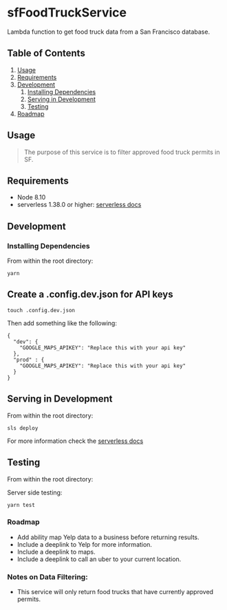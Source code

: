 # sfFoodTruckService
Lambda function to get food truck data from a San Francisco database.

## Table of Contents

1. [Usage](#Usage)
1. [Requirements](#requirements)
1. [Development](#development)
    1. [Installing Dependencies](#installing-dependencies)
    1. [Serving in Development](#serving-in-development)
    1. [Testing](#testing)
1. [Roadmap](#roadmap)

## Usage

>The purpose of this service is to filter approved food truck permits in SF. 

## Requirements

- Node 8.10
- serverless 1.38.0 or higher: [serverless docs](#https://serverless.com)

## Development

### Installing Dependencies

From within the root directory:

```
yarn
```

## Create a .config.dev.json for API keys

```
touch .config.dev.json
```

Then add something like the following:

```
{
  "dev": {
    "GOOGLE_MAPS_APIKEY": "Replace this with your api key"
  },
  "prod" : {
    "GOOGLE_MAPS_APIKEY": "Replace this with your api key"
  }
}

```

## Serving in Development

From within the root directory:

```
sls deploy
```

For more information check the [serverless docs](#https://serverless.com)

## Testing

From within the root directory:

Server side testing:
```
yarn test
```

### Roadmap

- Add ability map Yelp data to a business before returning results. 
- Include a deeplink to Yelp for more information. 
- Include a deeplink to maps.
- Include a deeplink to call an uber to your current location. 

### Notes on Data Filtering:

 - This service will only return food trucks that have currently approved permits.
 